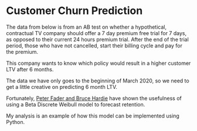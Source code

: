# Customer Churn Prediction

The data from below is from an AB test on whether a hypothetical, contractual TV company should offer a 7 day premium free trial for 7 days, as opposed to their current 24 hours premium trial. After the end of the trial period, those who have not cancelled, start their billing cycle and pay for the premium.

This company wants to know which policy would result in a higher customer LTV after 6 months. 

The data we have only goes to the beginning of March 2020, so we need to get a little creative on predicting 6 month LTV.

Fortunately, [Peter Fader and Bruce Hardie](http://brucehardie.com/papers/037/BdW_JIM_2018-01-10_rev.pdf) have shown the usefulness of using a Beta Discrete Weibull model to forecast retention.

My analysis is an example of how this model can be implemented using Python.
